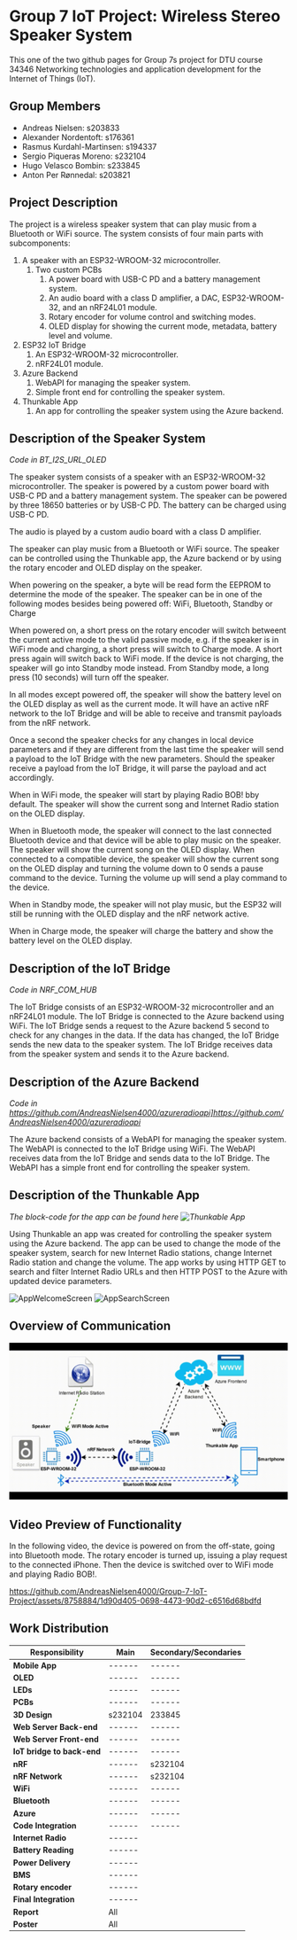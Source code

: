 # Group 7 IoT Project: Wireless Stereo Speaker System
This one of the two github pages for Group 7s project for DTU course 34346 Networking technologies and application development for the Internet of Things (IoT).
## Group Members
- Andreas Nielsen: s203833
- Alexander Nordentoft: s176361
- Rasmus Kurdahl-Martinsen: s194337
- Sergio Piqueras Moreno: s232104
- Hugo Velasco Bombin: s233845
- Anton Per Rønnedal: s203821

## Project Description

The project is a wireless speaker system that can play music from a Bluetooth or WiFi source. The system consists of four main parts with subcomponents:

1. A speaker with an ESP32-WROOM-32 microcontroller.
   1. Two custom PCBs
      1. A power board with USB-C PD and a battery management system.
      2. An audio board with a class D amplifier, a DAC, ESP32-WROOM-32, and an nRF24L01 module.
      3. Rotary encoder for volume control and switching modes.
      4. OLED display for showing the current mode, metadata, battery level and volume.
2. ESP32 IoT Bridge
   1. An ESP32-WROOM-32 microcontroller.
   2. nRF24L01 module.
3. Azure Backend
    1. WebAPI for managing the speaker system.
    2. Simple front end for controlling the speaker system.
4. Thunkable App
    1. An app for controlling the speaker system using the Azure backend.

## Description of the Speaker System

*Code in BT_I2S_URL_OLED*

The speaker system consists of a speaker with an ESP32-WROOM-32 microcontroller. The speaker is powered by a custom power board with USB-C PD and a battery management system. The speaker can be powered by three 18650 batteries or by USB-C PD. The battery can be charged using USB-C PD.

The audio is played by a custom audio board with a class D amplifier.

The speaker can play music from a Bluetooth or WiFi source. The speaker can be controlled using the Thunkable app, the Azure backend or by using the rotary encoder and OLED display on the speaker.

When powering on the speaker, a byte will be read form the EEPROM to determine the mode of the speaker. The speaker can be in one of the following modes besides being powered off:
WiFi, Bluetooth, Standby or Charge

When powered on, a short press on the rotary encoder will switch betweent the current active mode to the valid passive mode, e.g. if the speaker is in WiFi mode and charging, a short press will switch to Charge mode. A short press again will switch back to WiFi mode. If the device is not charging, the speaker will go into Standby mode instead. From Standby mode, a long press (10 seconds) will turn off the speaker.

In all modes except powered off, the speaker will show the battery level on the OLED display as well as the current mode. It will have an active nRF network to the IoT Bridge and will be able to receive and transmit payloads from the nRF network.

Once a second the speaker checks for any changes in local device parameters and if they are different from the last time the speaker will send a payload to the IoT Bridge with the new parameters. Should the speaker receive a payload from the IoT Bridge, it will parse the payload and act accordingly.

When in WiFi mode, the speaker will start by playing Radio BOB! bby default. The speaker will show the current song and Internet Radio station on the OLED display.

When in Bluetooth mode, the speaker will connect to the last connected Bluetooth device and that device will be able to play music on the speaker. The speaker will show the current song on the OLED display. When connected to a compatible device, the speaker will show the current song on the OLED display and turning the volume down to 0 sends a pause command to the device. Turning the volume up will send a play command to the device.

When in Standby mode, the speaker will not play music, but the ESP32 will still be running with the OLED display and the nRF network active.

When in Charge mode, the speaker will charge the battery and show the battery level on the OLED display.

## Description of the IoT Bridge

*Code in NRF_COM_HUB*

The IoT Bridge consists of an ESP32-WROOM-32 microcontroller and an nRF24L01 module. The IoT Bridge is connected to the Azure backend using WiFi. The IoT Bridge sends a request to the Azure backend 5 second to check for any changes in the data. If the data has changed, the IoT Bridge sends the new data to the speaker system. The IoT Bridge receives data from the speaker system and sends it to the Azure backend.

## Description of the Azure Backend

*Code in https://github.com/AndreasNielsen4000/azureradioapi]https://github.com/AndreasNielsen4000/azureradioapi*

The Azure backend consists of a WebAPI for managing the speaker system. The WebAPI is connected to the IoT Bridge using WiFi. The WebAPI receives data from the IoT Bridge and sends data to the IoT Bridge. The WebAPI has a simple front end for controlling the speaker system.

## Description of the Thunkable App

*The block-code for the app can be found here ![Thunkable App](https://x.thunkable.com/projectPage/65fbfc2f66a304c1d58aabaa)*

Using Thunkable an app was created for controlling the speaker system using the Azure backend. The app can be used to change the mode of the speaker system, search for new Internet Radio stations, change Internet Radio station and change the volume.
The app works by using HTTP GET to search and filter Internet Radio URLs and then HTTP POST to the Azure with updated device parameters.

![AppWelcomeScreen](https://github.com/AndreasNielsen4000/Group-7-IoT-Project/assets/8758884/0f5486ab-820b-46dd-a328-a4ce564d903d)
![AppSearchScreen](https://github.com/AndreasNielsen4000/Group-7-IoT-Project/assets/8758884/c88ad75c-45f2-4b4e-af0f-404cb299d767)

## Overview of Communication

![ComFlow](ComFlow.gif)

## Video Preview of Functionality
In the following video, the device is powered on from the off-state, going into Bluetooth mode. The rotary encoder is turned up, issuing a play request to the connected iPhone. 
Then the device is switched over to WiFi mode and playing Radio BOB!.

https://github.com/AndreasNielsen4000/Group-7-IoT-Project/assets/8758884/1d90d405-0698-4473-90d2-c6516d68bdfd

## Work Distribution

| Responsibility              | Main  | Secondary/Secondaries |
|-----------------------------|-------|-----------------------|
| **Mobile App**              | ------| ------                |
| **OLED**                    | ------| ------                |
| **LEDs**                    | ------| ------                |
| **PCBs**                    | ------| ------                |
| **3D Design**               | s232104 | 233845              |
| **Web Server Back-end**     | ------| ------                |
| **Web Server Front-end**    | ------| ------                |
| **IoT bridge to back-end**  | ------| ------                |
| **nRF**                     | ------| s232104               |
| **nRF Network**             | ------| s232104               |
| **WiFi**                    | ------| ------                |
| **Bluetooth**               | ------| ------                |
| **Azure**                   | ------| ------                |
| **Code Integration**        | ------| ------                |
| **Internet Radio**          | ------|                       |
| **Battery Reading**         | ------|                       |
| **Power Delivery**          | ------|                       |
| **BMS**                     | ------|                       |
| **Rotary encoder**          | ------|                       |
| **Final Integration**       | ------|                       |
| **Report**                  | All   |                       |
| **Poster**                  | All   |                       |

